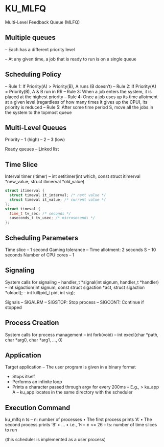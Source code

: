 # KU_MLFQ
Multi-Level Feedback Queue (MLFQ)



## Multiple queues
– Each has a different priority level

– At any given time, a job that is ready to run is on a single queue



## Scheduling Policy

– Rule 1: If Priority(A) > Priority(B), A runs (B doesn’t)
– Rule 2: If Priority(A) = Priority(B), A & B run in RR
– Rule 3: When a job enters the system, it is placed at the highest priority
– Rule 4: Once a job uses up its time allotment at a given level (regardless of how many times it gives up the CPU), its priority is reduced
– Rule 5: After some time period S, move all the jobs in the system to the topmost queue



## Multi-Level Queues
Priority
– 1 (high)
– 2
– 3 (low)

Ready queues
– Linked list



## Time Slice
Interval timer (itimer)
– int setitimer(int which, const struct itimerval *new_value, struct itimerval *old_value)
```C
struct itimerval {
  struct timeval it_interval; /* next value */
  struct timeval it_value; /* current value */
};
struct timeval {
  time_t tv_sec; /* seconds */
  suseconds_t tv_usec; /* microseconds */
};
```



## Scheduling Parameters
Time slice
– 1 second
Gaming tolerance
– Time allotment: 2 seconds
S
– 10 seconds
Number of CPU cores
– 1



## Signaling
System calls for signaling
– handler_t *signal(int signum, handler_t *handler)
– int sigaction(int signum, const struct sigaction *act, struct sigaction *oldact);
– int kill(pid_t pid, int sig);

Signals
– SIGALRM
– SIGSTOP: Stop process
– SIGCONT: Continue if stopped



## Process Creation
System calls for process management
– int fork(void)
– int execl(char *path, char *arg0, char *arg1, …, 0)



## Application
Target application
– The user program is given in a binary format
  - Stops itself
  - Performs an infinite loop
  - Prints a character passed through argv for every 200ms
– E.g., > ku_app A
– ku_app locates in the same directory with the scheduler



## Execution Command
ku_mlfq n ts
– n: number of processes
  • The first process prints ‘A’
  • The second process prints ‘B’
  • …
  • i.e., 1<= n <= 26
– ts: number of time slices to run




(this scheduler is implemented as a user process)
